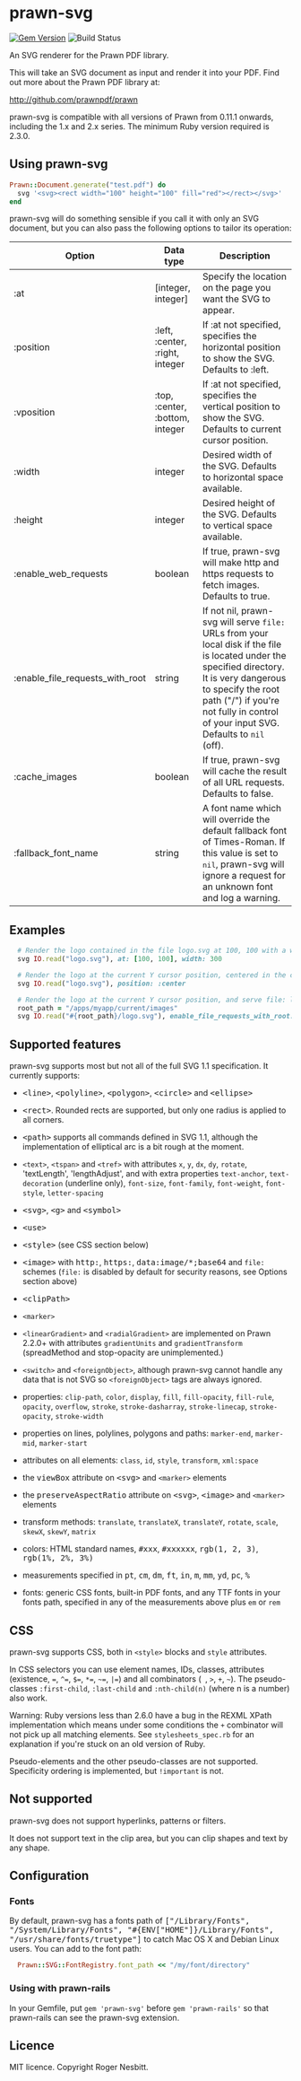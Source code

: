 # prawn-svg

[![Gem Version](https://badge.fury.io/rb/prawn-svg.svg)](https://badge.fury.io/rb/prawn-svg)
![Build Status](https://github.com/mogest/prawn-svg/actions/workflows/test.yml/badge.svg?branch=master)

An SVG renderer for the Prawn PDF library.

This will take an SVG document as input and render it into your PDF.  Find out more about the Prawn PDF library at:

  http://github.com/prawnpdf/prawn

prawn-svg is compatible with all versions of Prawn from 0.11.1 onwards, including the 1.x and 2.x series.
The minimum Ruby version required is 2.3.0.

## Using prawn-svg

```ruby
Prawn::Document.generate("test.pdf") do
  svg '<svg><rect width="100" height="100" fill="red"></rect></svg>'
end
```

prawn-svg will do something sensible if you call it with only an SVG document, but you can also
pass the following options to tailor its operation:

Option      | Data type | Description
----------- | --------- | -----------
:at         | [integer, integer] | Specify the location on the page you want the SVG to appear.
:position   | :left, :center, :right, integer | If :at not specified, specifies the horizontal position to show the SVG.  Defaults to :left.
:vposition  | :top, :center, :bottom, integer | If :at not specified, specifies the vertical position to show the SVG.  Defaults to current cursor position.
:width      | integer   | Desired width of the SVG.  Defaults to horizontal space available.
:height     | integer   | Desired height of the SVG.  Defaults to vertical space available.
:enable_web_requests | boolean | If true, prawn-svg will make http and https requests to fetch images.  Defaults to true.
:enable_file_requests_with_root | string | If not nil, prawn-svg will serve `file:` URLs from your local disk if the file is located under the specified directory. It is very dangerous to specify the root path ("/") if you're not fully in control of your input SVG.  Defaults to `nil` (off).
:cache_images | boolean   | If true, prawn-svg will cache the result of all URL requests. Defaults to false.
:fallback_font_name | string | A font name which will override the default fallback font of Times-Roman.  If this value is set to <tt>nil</tt>, prawn-svg will ignore a request for an unknown font and log a warning.

## Examples

```ruby
  # Render the logo contained in the file logo.svg at 100, 100 with a width of 300
  svg IO.read("logo.svg"), at: [100, 100], width: 300

  # Render the logo at the current Y cursor position, centered in the current bounding box
  svg IO.read("logo.svg"), position: :center

  # Render the logo at the current Y cursor position, and serve file: links relative to its directory
  root_path = "/apps/myapp/current/images"
  svg IO.read("#{root_path}/logo.svg"), enable_file_requests_with_root: root_path
```

## Supported features

prawn-svg supports most but not all of the full SVG 1.1 specification.  It currently supports:

 - <tt>&lt;line&gt;</tt>, <tt>&lt;polyline&gt;</tt>, <tt>&lt;polygon&gt;</tt>, <tt>&lt;circle&gt;</tt> and <tt>&lt;ellipse&gt;</tt>

 - <tt>&lt;rect&gt;</tt>.  Rounded rects are supported, but only one radius is applied to all corners.

 - <tt>&lt;path&gt;</tt> supports all commands defined in SVG 1.1, although the
   implementation of elliptical arc is a bit rough at the moment.

 - `<text>`, `<tspan>` and `<tref>` with attributes `x`, `y`, `dx`, `dy`, `rotate`, 'textLength', 'lengthAdjust', and with extra properties
   `text-anchor`, `text-decoration` (underline only), `font-size`, `font-family`, `font-weight`, `font-style`, `letter-spacing`

 - <tt>&lt;svg&gt;</tt>, <tt>&lt;g&gt;</tt> and <tt>&lt;symbol&gt;</tt>

 - <tt>&lt;use&gt;</tt>

 - <tt>&lt;style&gt;</tt> (see CSS section below)

 - <tt>&lt;image&gt;</tt> with <tt>http:</tt>, <tt>https:</tt>, <tt>data:image/\*;base64</tt> and `file:` schemes
   (`file:` is disabled by default for security reasons, see Options section above)

 - <tt>&lt;clipPath&gt;</tt>

 - `<marker>`

 - `<linearGradient>` and `<radialGradient>` are implemented on Prawn 2.2.0+ with attributes `gradientUnits` and `gradientTransform` (spreadMethod and stop-opacity are unimplemented.)

 - `<switch>` and `<foreignObject>`, although prawn-svg cannot handle any data that is not SVG so `<foreignObject>`
   tags are always ignored.

 - properties: `clip-path`, `color`, `display`, `fill`, `fill-opacity`, `fill-rule`, `opacity`, `overflow`, `stroke`, `stroke-dasharray`, `stroke-linecap`, `stroke-opacity`, `stroke-width`

 - properties on lines, polylines, polygons and paths: `marker-end`, `marker-mid`, `marker-start`

 - attributes on all elements: `class`, `id`, `style`, `transform`, `xml:space`

 - the <tt>viewBox</tt> attribute on <tt>&lt;svg&gt;</tt> and `<marker>` elements

 - the <tt>preserveAspectRatio</tt> attribute on <tt>&lt;svg&gt;</tt>, <tt>&lt;image&gt;</tt> and `<marker>` elements

 - transform methods: `translate`, `translateX`, `translateY`, `rotate`, `scale`, `skewX`, `skewY`, `matrix`

 - colors: HTML standard names, <tt>#xxx</tt>, <tt>#xxxxxx</tt>, <tt>rgb(1, 2, 3)</tt>, <tt>rgb(1%, 2%, 3%)</tt>

 - measurements specified in <tt>pt</tt>, <tt>cm</tt>, <tt>dm</tt>, <tt>ft</tt>, <tt>in</tt>, <tt>m</tt>, <tt>mm</tt>, <tt>yd</tt>, <tt>pc</tt>, <tt>%</tt>

 - fonts: generic CSS fonts, built-in PDF fonts, and any TTF fonts in your fonts path, specified in any of the measurements above plus `em` or `rem`

## CSS

prawn-svg supports CSS, both in `<style>` blocks and `style` attributes.

In CSS selectors you can use element names, IDs, classes, attributes (existence, `=`, `^=`, `$=`, `*=`, `~=`, `|=`)
and all combinators (` `, `>`, `+`, `~`).
The pseudo-classes `:first-child`, `:last-child` and `:nth-child(n)` (where n is a number) also work.

Warning: Ruby versions less than 2.6.0 have a bug in the REXML XPath implementation which means under some
conditions the `+` combinator will not pick up all matching elements.  See `stylesheets_spec.rb` for an
explanation if you're stuck on an old version of Ruby.

Pseudo-elements and the other pseudo-classes are not supported.  Specificity ordering is
implemented, but `!important` is not.

## Not supported

prawn-svg does not support hyperlinks, patterns or filters.

It does not support text in the clip area, but you can clip shapes and text by any shape.

## Configuration

### Fonts

By default, prawn-svg has a fonts path of <tt>["/Library/Fonts", "/System/Library/Fonts", "#{ENV["HOME"]}/Library/Fonts", "/usr/share/fonts/truetype"]</tt> to catch
Mac OS X and Debian Linux users.  You can add to the font path:

```ruby
  Prawn::SVG::FontRegistry.font_path << "/my/font/directory"
```

### Using with prawn-rails

In your Gemfile, put `gem 'prawn-svg'` before `gem 'prawn-rails'` so that prawn-rails can see the prawn-svg extension.

## Licence

MIT licence.  Copyright Roger Nesbitt.
